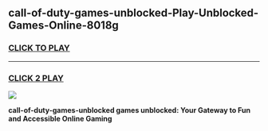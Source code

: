 
## call-of-duty-games-unblocked-Play-Unblocked-Games-Online-8018g
<h3>
<a href="https://premium76.site?title=call-of-duty-games-unblocked&ref=25A">CLICK TO PLAY</a></h3>
<hr>

<h3>
<a href="https://premium76.site?title=call-of-duty-games-unblocked&ref=25A">CLICK 2 PLAY</a>
  
</h3>

<a href="https://premium76.site?title=call-of-duty-games-unblocked&ref=25A"><img src="https://clearcache.store/games.png"></a>


**call-of-duty-games-unblocked games unblocked: Your Gateway to Fun and Accessible Online Gaming**

